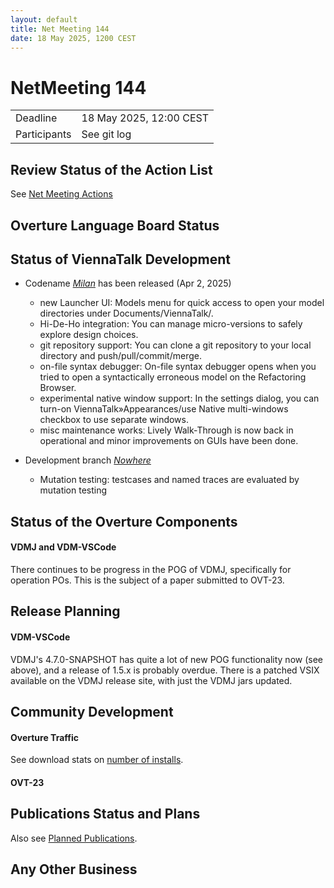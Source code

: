 ```yaml
---
layout: default
title: Net Meeting 144
date: 18 May 2025, 1200 CEST
---
```


<script src="https://code.jquery.com/jquery-1.11.1.min.js">
</script>
<script src="/javascripts/edit.js"></script>
<script>setEditButonNm();</script>

# NetMeeting 144

|||
|---|---|
| Deadline | 18 May 2025, 12:00 CEST |
| Participants | See git log |


## Review Status of the Action List

See [Net Meeting Actions](https://github.com/overturetool/overturetool.github.io/issues?q=is%3Aopen+is%3Aissue+label%3A%22action+net-meeting%22)


## Overture Language Board Status

## Status of ViennaTalk Development

* Codename [*Milan*](https://viennatalk.org/builds/viennatalk/milan) has been released (Apr 2, 2025) 
  - new Launcher UI: Models menu for quick access to open your model directories under Documents/ViennaTalk/.
  - Hi-De-Ho integration: You can manage micro-versions to safely explore design choices.
  - git repository support: You can clone a git repository to your local directory and push/pull/commit/merge.
  - on-file syntax debugger: On-file syntax debugger opens when you tried to open a syntactically erroneous model on the Refactoring Browser.
  - experimental native window support: In the settings dialog, you can turn-on ViennaTalk»Appearances/use Native multi-windows checkbox to use separate windows.
  - misc maintenance worksː Lively Walk-Through is now back in operational and minor improvements on GUIs have been done.

* Development branch [*Nowhere*](https://viennatalk.org/builds/viennatalk/dev)
  - Mutation testing: testcases and named traces are evaluated by mutation testing 

##  Status of the Overture Components

#### VDMJ and VDM-VSCode

There continues to be progress in the POG of VDMJ, specifically for operation POs. This is the subject of a paper submitted to OVT-23.

##  Release Planning

#### VDM-VSCode

VDMJ's 4.7.0-SNAPSHOT has quite a lot of new POG functionality now (see above), and a release of 1.5.x is probably overdue. There is a patched VSIX available on the VDMJ release site, with just the VDMJ jars updated.

##  Community Development

#### Overture Traffic

See download stats on [number of installs](https://marketplace.visualstudio.com/items?itemName=overturetool.vdm-vscode).

#### OVT-23


##  Publications Status and Plans

Also see [Planned Publications](https://www.overturetool.org/publications/PlannedPublications.html).


##  Any Other Business



<div id="edit_page_div"></div>
